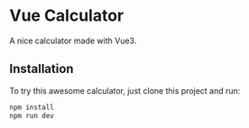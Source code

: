 # Vue Calculator

A nice calculator made with Vue3.

## Installation

To try this awesome calculator, just clone this project and run:

```sh
npm install
npm run dev
```
